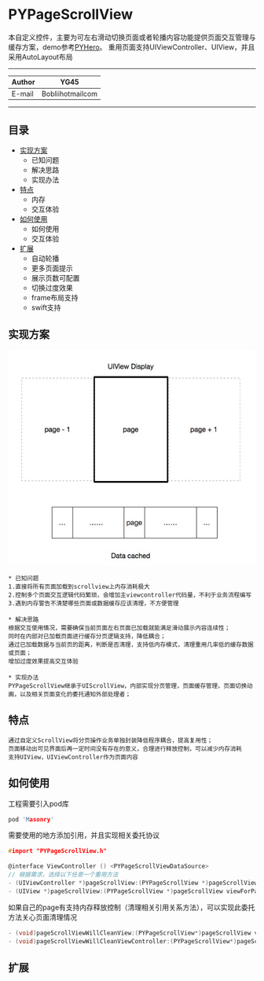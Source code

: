 PYPageScrollView
===========================
本自定义控件，主要为可左右滑动切换页面或者轮播内容功能提供页面交互管理与缓存方案，demo参考[PYHero](https://github.com/BobliiExp/PYHero)。
重用页面支持UIViewController、UIView，并且采用AutoLayout布局

****
	
|Author|YG45|
|---|---
|E-mail|Bobliihotmailcom

****
## 目录
* [实现方案](#实现方案)
    * 已知问题
    * 解决思路
    * 实现办法
* [特点](#特点)
    * 内存
    * 交互体验
* [如何使用](#如何使用)
    * 如何使用
    * 交互体验
* [扩展](#扩展)
    * 自动轮播
    * 更多页面提示
    * 展示页数可配置
    * 切换过度效果
    * frame布局支持
    * swift支持

## 实现方案
![](/PYPageScrollView/Resource/image.png)

	* 已知问题
	1.直接将所有页面加载到scrollview上内存消耗极大
	2.控制多个页面交互逻辑代码繁琐，会增加主viewcontroller代码量，不利于业务流程编写
	3.遇到内存警告不清楚哪些页面或数据缓存应该清理，不方便管理
	
	* 解决思路
	根据交互使用情况，需要确保当前页面左右页面已加载就能满足滑动展示内容连续性；
	同时在内部对已加载页面进行缓存分页逻辑支持，降低耦合；
	通过已加载数据与当前页的距离，判断是否清理，支持低内存模式，清理重用几率低的缓存数据或页面；
	增加过度效果提高交互体验
	
	* 实现办法
	PYPageScrollView继承于UIScrollView，内部实现分页管理，页面缓存管理，页面切换动画，以及相关页面变化的委托通知外部处理者；
	
	
## 特点
	通过自定义ScrollView将分页操作业务单独封装降低程序耦合，提高复用性；
	页面移动出可见界面后再一定时间没有存在的意义，合理进行释放控制，可以减少内存消耗
	支持UIView，UIViewController作为页面内容

## 如何使用
  工程需要引入pod库
```c
pod 'Masonry'
```
  需要使用的地方添加引用，并且实现相关委托协议
```c
#import "PYPageScrollView.h"
```
```c
@interface ViewController () <PYPageScrollViewDataSource>
// 根据需求，选择以下任意一个重用方法
- (UIViewController *)pageScrollView:(PYPageScrollView *)pageScrollView viewControllerForPage:(NSInteger)index;
- (UIView *)pageScrollView:(PYPageScrollView *)pageScrollView viewForPage:(NSInteger)index;
```
如果自己的page有支持内存释放控制（清理相关引用关系方法），可以实现此委托方法关心页面清理情况
```c
- (void)pageScrollViewWillCleanView:(PYPageScrollView*)pageScrollView view:(UIView*)view; 
- (void)pageScrollViewWillCleanViewController:(PYPageScrollView*)pageScrollView vc:(UIViewController*)vc;
```

## 扩展
